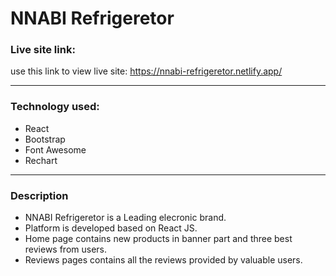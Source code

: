 <!-- project title -->

# NNABI Refrigeretor

<!-- live site link -->

### Live site link:

use this link to view live site: https://nnabi-refrigeretor.netlify.app/

---

### Technology used:

<!-- unordered list -->

- React
- Bootstrap
- Font Awesome
- Rechart

---

### Description

- NNABI Refrigeretor is a Leading elecronic brand.
- Platform is developed based on React JS.
- Home page contains new products in banner part and three best reviews from users.
- Reviews pages contains all the reviews provided by valuable users.
